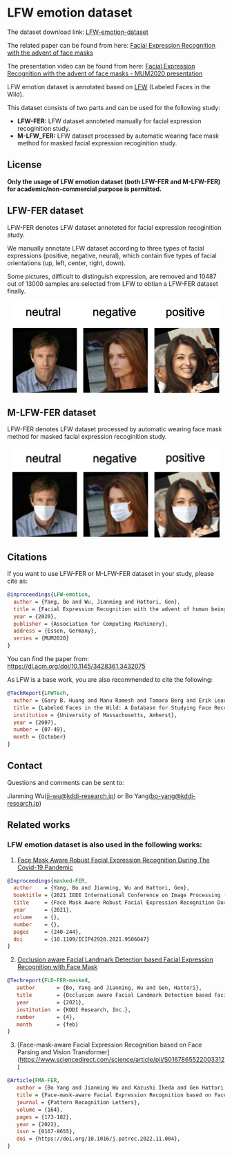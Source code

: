 # LFW emotion dataset

The dataset download link: [LFW-emotion-dataset](https://drive.google.com/file/d/1vM3qHpZ6PcrU9UGwEbnAYl-gmh-rOw2r/view?usp=sharing)

The related paper can be found from here: [Facial Expression Recognition with the advent of face masks](https://www.researchgate.net/publication/346519054_Facial_Expression_Recognition_with_the_advent_of_face_masks)

The presentation video can be found from here: [Facial Expression Recognition with the advent of face masks - MUM2020 presentation](https://www.youtube.com/watch?v=sWHEfynf5jA)

LFW emotion dataset is annotated based on [LFW](http://vis-www.cs.umass.edu/lfw/) (Labeled Faces in the Wild).

This dataset consists of two parts and can be used for the following study:

* **LFW-FER:**  LFW dataset annoteted manually for facial expression recoginition study.
* **M-LFW_FER:**  LFW dataset processed by automatic wearing face mask method for masked facial expression recoginition study.


## License
**Only the usage of LFW emotion dataset (both LFW-FER and M-LFW-FER) for academic/non-commercial purpose is permitted.**


## LFW-FER dataset

LFW-FER denotes LFW dataset annoteted for facial expression recoginition study.

We manually annotate LFW dataset according to three types of facial expressions (positive, negative, neural), which contain five types of facial orientations (up, left, center, right, down).

Some pictures, difficult to distinguish expression, are removed and 10487 out of 13000 samples are selected from LFW to obtian a LFW-FER dataset finally.

<div align="center"><img src="./LFW-FER-sample.png" width="480px"></div>


## M-LFW-FER dataset

LFW-FER denotes LFW dataset processed by automatic wearing face mask method for masked facial expression recoginition study.

<div align="center"><img src="./M-LFW-FER-sample.png" width="480px"></div>


## Citations

If you want to use LFW-FER or M-LFW-FER dataset in your study, please cite as:

```BibTeX
@inproceedings{LFW-emotion,
  author = {Yang, Bo and Wu, Jianming and Hattori, Gen},
  title = {Facial Expression Recognition with the advent of human beings all behind face masks},
  year = {2020},
  publisher = {Association for Computing Machinery},
  address = {Essen, Germany},
  series = {MUM2020}
}
```
You can find the paper from: https://dl.acm.org/doi/10.1145/3428361.3432075

As LFW is a base work, you are also recommended to cite the following:


```BibTeX
@TechReport{LFWTech,
  author = {Gary B. Huang and Manu Ramesh and Tamara Berg and Erik Learned-Miller},
  title = {Labeled Faces in the Wild: A Database for Studying Face Recognition in Unconstrained Environments},
  institution = {University of Massachusetts, Amherst},
  year = {2007},
  number = {07-49},
  month = {October}
}
```

## Contact

Questions and comments can be sent to:

Jianming Wu(ji-wu@kddi-research.jp) or Bo Yang(bo-yang@kddi-research.jp)

## Related works

### LFW emotion dataset is also used in the following works:

1. [Face Mask Aware Robust Facial Expression Recognition During The Covid-19 Pandemic](https://www.researchgate.net/publication/353234909_Face_Mask_aware_Robust_Facial_Expression_Recognition_during_the_COVID-19_Pandemic)

```BibTeX
@Inproceedings{masked-FER,
  author    = {Yang, Bo and Jianming, Wu and Hattori, Gen},
  booktitle = {2021 IEEE International Conference on Image Processing (ICIP)}, 
  title     = {Face Mask Aware Robust Facial Expression Recognition During The Covid-19 Pandemic}, 
  year      = {2021},
  volume    = {},
  number    = {},
  pages     = {240-244},
  doi       = {10.1109/ICIP42928.2021.9506047}
}
```

2. [Occlusion aware Facial Landmark Detection based Facial Expression Recognition with Face Mask](https://www.researchgate.net/publication/349549226_Occlusion_aware_Facial_Landmark_Detection_based_Facial_Expression_Recognition_with_Face_Mask)

```BibTeX
@Techreport{FLD-FER-masked,
   author       = {Bo, Yang and Jianming, Wu and Gen, Hattori},
   title        = {Occlusion aware Facial Landmark Detection based Facial Expression Recognition with Face Mask},
   year         = {2021},
   institution  = {KDDI Research, Inc.},
   number       = {4},
   month        = {feb}
}
```

3. [Face-mask-aware Facial Expression Recognition based on Face Parsing and Vision Transformer]
(https://www.sciencedirect.com/science/article/pii/S0167865522003312)

```BibTeX
@Article{FMA-FER,
   author = {Bo Yang and Jianming Wu and Kazushi Ikeda and Gen Hattori and Masaru Sugano and Yusuke Iwasawa and Yutaka Matsuo},
   title = {Face-mask-aware Facial Expression Recognition based on Face Parsing and Vision Transformer},
   journal = {Pattern Recognition Letters},
   volume = {164},
   pages = {173-182},
   year = {2022},
   issn = {0167-8655},
   doi = {https://doi.org/10.1016/j.patrec.2022.11.004},
}
```
